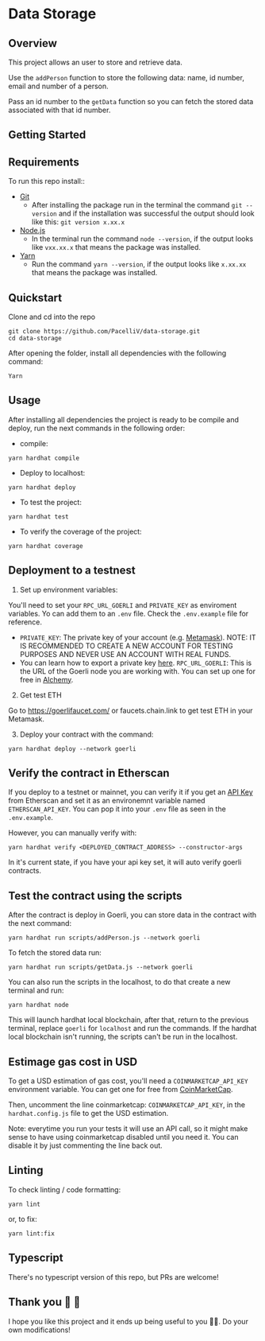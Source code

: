 # Data Storage

## Overview

This project allows an user to store and retrieve data.

Use the `addPerson` function to store the following data: name, id number, email and number of a person.

Pass an id number to the `getData` function so you can fetch the stored data associated with that id number.

## Getting Started

## Requirements 
To run this repo install::
- [Git](https://git-scm.com/book/en/v2/Getting-Started-Installing-Git)
    - After installing the package run in the terminal the command `git --version` and if the installation was successful the output should look like this: `git version x.xx.x`
- [Node.js](https://nodejs.org/en/)
    - In the terminal run the command `node --version`, if the output looks like `vxx.xx.x` that means the package was installed.
- [Yarn](https://nodejs.org/en/)
    - Run the command `yarn --version`, if the output looks like `x.xx.xx` that means the package was installed.

## Quickstart 
Clone and cd into the repo

```
git clone https://github.com/PacelliV/data-storage.git
cd data-storage
```
After opening the folder, install all dependencies with the following command:
```
Yarn
```
## Usage
After installing all dependencies the project is ready to be compile and deploy, run the next commands in the following order:

- compile:
```
yarn hardhat compile
```

- Deploy to localhost:
```
yarn hardhat deploy
```

- To test the project:
```
yarn hardhat test
```

- To verify the coverage of the project:
```
yarn hardhat coverage
```

## Deployment to a testnest
1. Set up environment variables:

You'll need to set your `RPC_URL_GOERLI` and `PRIVATE_KEY` as enviroment variables. Yo can add them to an `.env` file. Check the `.env.example` file for reference.

- `PRIVATE_KEY`: The private key of your account (e.g. [Metamask](https://metamask.io/)). NOTE: IT IS RECOMMENDED TO CREATE A NEW ACCOUNT FOR TESTING PURPOSES AND NEVER USE AN ACCOUNT WITH REAL FUNDS.
- You can learn how to export a private key [here](https://metamask.zendesk.com/hc/en-us/articles/360015289632-How-to-Export-an-Account-Private-Key).
    `RPC_URL_GOERLI`: This is the URL of the Goerli node you are working with. You can set up one for free in [Alchemy](https://www.alchemy.com/).

2. Get test ETH

Go to https://goerlifaucet.com/ or faucets.chain.link to get test ETH in your Metamask.

3. Deploy your contract with the command:
```
yarn hardhat deploy --network goerli
```

## Verify the contract in Etherscan
If you deploy to a testnet or mainnet, you can verify it if you get an [API Key](https://etherscan.io/login?cmd=last) from Etherscan and set it as an environemnt variable named `ETHERSCAN_API_KEY`. You can pop it into your `.env` file as seen in the `.env.example`.

However, you can manually verify with:
```
yarn hardhat verify <DEPLOYED_CONTRACT_ADDRESS> --constructor-args
```
In it's current state, if you have your api key set, it will auto verify goerli contracts.

## Test the contract using the scripts

After the contract is deploy in Goerli, you can store data in the contract with the next command:

```
yarn hardhat run scripts/addPerson.js --network goerli
```

To fetch the stored data run:
```
yarn hardhat run scripts/getData.js --network goerli
```

You can also run the scripts in the localhost, to do that create a new terminal and run:
```
yarn hardhat node
```
This will launch hardhat local blockchain, after that, return to the previous terminal, replace `goerli` for `localhost` and run the commands. If the hardhat local blockchain isn't running, the scripts can't be run in the localhost.

## Estimage gas cost in USD

To get a USD estimation of gas cost, you'll need a `COINMARKETCAP_API_KEY` environment variable. You can get one for free from [CoinMarketCap](https://pro.coinmarketcap.com/account).

Then, uncomment the line coinmarketcap: `COINMARKETCAP_API_KEY`, in the `hardhat.config.js` file to get the USD estimation. 

Note: everytime you run your tests it will use an API call, so it might make sense to have using coinmarketcap disabled until you need it. You can disable it by just commenting the line back out.

## Linting
To check linting / code formatting:
```
yarn lint
```
or, to fix:
```
yarn lint:fix
```

## Typescript

There's no typescript version of this repo, but PRs are welcome!

## Thank you 🎉 🎉
I hope you like this project and it ends up being useful to you 👨‍💻.
Do your own modifications!
